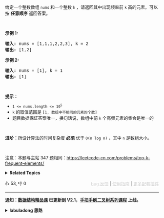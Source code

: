 <p>给定一个整数数组 <code>nums</code> 和一个整数 <code>k</code>&nbsp;，请返回其中出现频率前 <code>k</code> 高的元素。可以按 <strong>任意顺序</strong> 返回答案。</p>

<p>&nbsp;</p>

<p><strong>示例 1:</strong></p>

<pre>
<strong>输入: </strong>nums = [1,1,1,2,2,3], k = 2
<strong>输出: </strong>[1,2]
</pre>

<p><strong>示例 2:</strong></p>

<pre>
<strong>输入: </strong>nums = [1], k = 1
<strong>输出: </strong>[1]</pre>

<p>&nbsp;</p>

<p><strong>提示：</strong></p>

<ul> 
 <li><code>1 &lt;= nums.length &lt;= 10<sup>5</sup></code></li> 
 <li><code>k</code> 的取值范围是 <code>[1, 数组中不相同的元素的个数]</code></li> 
 <li>题目数据保证答案唯一，换句话说，数组中前 <code>k</code> 个高频元素的集合是唯一的</li> 
</ul>

<p>&nbsp;</p>

<p><strong>进阶：</strong>所设计算法的时间复杂度 <strong>必须</strong> 优于 <code>O(n log n)</code> ，其中 <code>n</code><em>&nbsp;</em>是数组大小。</p>

<p>&nbsp;</p>

<p>
 <meta charset="UTF-8" />注意：本题与主站 347&nbsp;题相同：<a href="https://leetcode-cn.com/problems/top-k-frequent-elements/">https://leetcode-cn.com/problems/top-k-frequent-elements/</a></p>

<details><summary><strong>Related Topics</strong></summary>数组 | 哈希表 | 分治 | 桶排序 | 计数 | 快速选择 | 排序 | 堆（优先队列）</details><br>

<div>👍 53, 👎 0<span style='float: right;'><span style='color: gray;'><a href='https://github.com/labuladong/fucking-algorithm/discussions/939' target='_blank' style='color: lightgray;text-decoration: underline;'>bug 反馈</a> | <a href='https://labuladong.gitee.io/article/fname.html?fname=jb插件简介' target='_blank' style='color: lightgray;text-decoration: underline;'>使用指南</a> | <a href='https://labuladong.github.io/algo/images/others/%E5%85%A8%E5%AE%B6%E6%A1%B6.jpg' target='_blank' style='color: lightgray;text-decoration: underline;'>更多配套插件</a></span></span></div>

<div id="labuladong"><hr>

**通知：[数据结构精品课](https://aep.h5.xeknow.com/s/1XJHEO) 已更新到 V2.1，[手把手刷二叉树系列课程](https://aep.xet.tech/s/3YGcq3) 上线。**

<details><summary><strong>labuladong 思路</strong></summary>

## 基本思路

这道题和 [347. 前 K 个高频元素](/problems/top-k-frequent-elements) 相同。

首先，肯定要用一个 `valToFreq` [哈希表](https://appktavsiei5995.pc.xiaoe-tech.com/detail/p_6265484ae4b01a4851f65633/6) 把每个元素出现的频率计算出来。

然后，这道题就变成了 [215. 数组中的第 K 个最大元素](/problems/kth-largest-element-in-an-array)，只不过第 215 题让你求数组中元素值 `e` 排在第 `k` 大的那个元素，这道题让你求数组中元素值 `valToFreq[e]` 排在前 `k` 个的元素。

我在 [快速排序详解及运用](https://labuladong.github.io/article/fname.html?fname=快速排序) 中讲过第 215 题，可以用 [优先级队列](https://labuladong.github.io/article/fname.html?fname=二叉堆详解实现优先级队列) 或者快速选择算法解决这道题。这里稍微改一下优先级队列的比较函数，或者改一下快速选择算法中的逻辑即可。

这里我再加一种解法，用计数排序的方式找到钱 `k` 个高频元素，见代码。

**标签：二叉堆，哈希表，快速选择**

## 解法代码

提示：🟢 标记的是我写的解法代码，🤖 标记的是 chatGPT 翻译的多语言解法代码。如有错误，可以 [点这里](https://github.com/labuladong/fucking-algorithm/issues/1113) 反馈和修正。

<div class="tab-panel"><div class="tab-nav">
<button data-tab-item="cpp" class="tab-nav-button btn " data-tab-group="default" onclick="switchTab(this)">cpp🤖</button>

<button data-tab-item="python" class="tab-nav-button btn " data-tab-group="default" onclick="switchTab(this)">python🤖</button>

<button data-tab-item="java" class="tab-nav-button btn active" data-tab-group="default" onclick="switchTab(this)">java🟢</button>

<button data-tab-item="go" class="tab-nav-button btn " data-tab-group="default" onclick="switchTab(this)">go🤖</button>

<button data-tab-item="javascript" class="tab-nav-button btn " data-tab-group="default" onclick="switchTab(this)">javascript🤖</button>
</div><div class="tab-content">
<div data-tab-item="cpp" class="tab-item " data-tab-group="default"><div class="highlight">

```cpp
// 注意：cpp 代码由 chatGPT🤖 根据我的 java 代码翻译，旨在帮助不同背景的读者理解算法逻辑。
// 本代码已经通过力扣的测试用例，应该可直接成功提交。

// 用优先级队列解决这道题
class Solution {
public:
    vector<int> topKFrequent(vector<int>& nums, int k) {
        // nums 中的元素 -> 该元素出现的频率
        unordered_map<int, int> valToFreq;
        for (int v : nums) {
            valToFreq[v]++;
        }

        priority_queue<pair<int, int>, vector<pair<int, int>>, greater<pair<int, int>>> pq;
        // 队列按照键值对中的值（元素出现频率）从小到大排序
        for (auto entry : valToFreq) {
            pq.push(make_pair(entry.second, entry.first));
            if (pq.size() > k) {
                // 弹出最小元素，维护队列内是 k 个频率最大的元素
                pq.pop();
            }
        }

        vector<int> res(k);
        for (int i = 0; i < k; i++) {
            // res 数组中存储前 k 个最大元素
            res[i] = pq.top().second;
            pq.pop();
        }

        return res;
    }
};

// 用计数排序的方法解决这道题
class Solution2 {
public:
    vector<int> topKFrequent(vector<int>& nums, int k) {
        // nums 中的元素 -> 该元素出现的频率
        unordered_map<int, int> valToFreq;
        for (int v : nums) {
            valToFreq[v]++;
        }

        // 频率 -> 这个频率有哪些元素
        vector<vector<int>> freqToVals(nums.size() + 1);
        for (auto entry : valToFreq) {
            int val = entry.first;
            int freq = entry.second;
            freqToVals[freq].push_back(val);
        }

        vector<int> res;
        // freqToVals 从后往前存储着出现最多的元素
        for (int i = freqToVals.size() - 1; i >= 0; i--) {
            if (freqToVals[i].size() == 0) continue;
            for (int j = 0; j < freqToVals[i].size(); j++) {
                // 将出现次数最多的 k 个元素装入 res
                res.push_back(freqToVals[i][j]);
                if (res.size() == k) {
                    return res;
                }
            }
        }

        return res;
    }
};
```

</div></div>

<div data-tab-item="python" class="tab-item " data-tab-group="default"><div class="highlight">

```python
# 注意：python 代码由 chatGPT🤖 根据我的 java 代码翻译，旨在帮助不同背景的读者理解算法逻辑。
# 本代码还未经过力扣测试，仅供参考，如有疑惑，可以参照我写的 java 代码对比查看。

class Solution:
    def topKFrequent(self, nums: List[int], k: int) -> List[int]:
        # nums 中的元素 -> 该元素出现的频率
        valToFreq = {}
        for v in nums:
            valToFreq[v] = valToFreq.get(v, 0) + 1

        # 优先队列按照键值对中的值（元素出现频率）从小到大排序
        pq = [(freq, val) for val, freq in valToFreq.items()]
        heapq.heapify(pq)

        # 将前 k 个最大元素装入 res
        res = []
        for i in range(k):
            res.append(heapq.heappop(pq)[1])

        return res


class Solution2:
    def topKFrequent(self, nums: List[int], k: int) -> List[int]:
        # nums 中的元素 -> 该元素出现的频率
        valToFreq = {}
        for v in nums:
            valToFreq[v] = valToFreq.get(v, 0) + 1

        # 频率 -> 这个频率有哪些元素
        freqToVals = [[] for _ in range(len(nums) + 1)]
        for val, freq in valToFreq.items():
            freqToVals[freq].append(val)

        # freqToVals 从后往前存储着出现最多的元素
        res = []
        for i in range(len(nums), 0, -1):
            if freqToVals[i]:
                for val in freqToVals[i]:
                    res.append(val)
                    if len(res) == k:
                        return res

        return res
```

</div></div>

<div data-tab-item="java" class="tab-item active" data-tab-group="default"><div class="highlight">

```java
// 用优先级队列解决这道题
class Solution {
    public int[] topKFrequent(int[] nums, int k) {
        // nums 中的元素 -> 该元素出现的频率
        HashMap<Integer, Integer> valToFreq = new HashMap<>();
        for (int v : nums) {
            valToFreq.put(v, valToFreq.getOrDefault(v, 0) + 1);
        }

        PriorityQueue<Map.Entry<Integer, Integer>>
                pq = new PriorityQueue<>((entry1, entry2) -> {
            // 队列按照键值对中的值（元素出现频率）从小到大排序
            return entry1.getValue().compareTo(entry2.getValue());
        });

        for (Map.Entry<Integer, Integer> entry : valToFreq.entrySet()) {
            pq.offer(entry);
            if (pq.size() > k) {
                // 弹出最小元素，维护队列内是 k 个频率最大的元素
                pq.poll();
            }
        }

        int[] res = new int[k];
        for (int i = k - 1; i >= 0; i--) {
            // res 数组中存储前 k 个最大元素
            res[i] = pq.poll().getKey();
        }

        return res;
    }
}

// 用计数排序的方法解决这道题
class Solution2 {
    public int[] topKFrequent(int[] nums, int k) {
        // nums 中的元素 -> 该元素出现的频率
        HashMap<Integer, Integer> valToFreq = new HashMap<>();
        for (int v : nums) {
            valToFreq.put(v, valToFreq.getOrDefault(v, 0) + 1);
        }

        // 频率 -> 这个频率有哪些元素
        ArrayList<Integer>[] freqToVals = new ArrayList[nums.length + 1];
        for (int val : valToFreq.keySet()) {
            int freq = valToFreq.get(val);
            if (freqToVals[freq] == null) {
                freqToVals[freq] = new ArrayList<>();
            }
            freqToVals[freq].add(val);
        }

        int[] res = new int[k];
        int p = 0;
        // freqToVals 从后往前存储着出现最多的元素
        for (int i = freqToVals.length - 1; i > 0; i--) {
            ArrayList<Integer> valList = freqToVals[i];
            if (valList == null) continue;
            for (int j = 0; j < valList.size(); j++) {
                // 将出现次数最多的 k 个元素装入 res
                res[p] = valList.get(j);
                p++;
                if (p == k) {
                    return res;
                }
            }
        }

        return null;
    }
}
```

</div></div>

<div data-tab-item="go" class="tab-item " data-tab-group="default"><div class="highlight">

```go
// 注意：go 代码由 chatGPT🤖 根据我的 java 代码翻译，旨在帮助不同背景的读者理解算法逻辑。
// 本代码还未经过力扣测试，仅供参考，如有疑惑，可以参照我写的 java 代码对比查看。

// 用优先级队列解决这道题
func topKFrequent(nums []int, k int) []int {
    // nums 中的元素 -> 该元素出现的频率
    valToFreq := make(map[int]int)
    for _, v := range nums {
        valToFreq[v] = valToFreq[v] + 1
    }

    // 个性化的 lambda
    lessFn := func(a, b interface{}) bool {
        a.(*MapEntry).Value.(int)
        return a.(*MapEntry).Value.(int) < b.(*MapEntry).Value.(int)
    }

    pq := priorityqueue.NewPriorityQueue(lessFn)
    for key, val := range valToFreq {
        pq.Insert(&MapEntry{Key: key, Value: val})
        if pq.Len() > k {
            pq.Pop()
        }
    }

    res := make([]int, k)
    for i := k - 1; i >= 0; i-- {
        // res 数组中存储前 k 个最大元素
        res[i] = pq.Pop().(*MapEntry).Key.(int)
    }

    return res
}

// MapEntry 提供给优先级队列使用的数据结构
type MapEntry struct {
    Key   interface{}
    Value interface{}
}

// 用计数排序的方法解决这道题
func topKFrequent2(nums []int, k int) []int {
    // nums 中的元素 -> 该元素出现的频率
    valToFreq := make(map[int]int)
    for _, v := range nums {
        valToFreq[v] = valToFreq[v] + 1
    }

    // 频率 -> 这个频率有哪些元素
    freqToVals := make([][]int, len(nums)+1)
    for key, val := range valToFreq {
        if freqToVals[val] == nil {
            freqToVals[val] = make([]int, 0)
        }
        freqToVals[val] = append(freqToVals[val], key)
    }

    res := make([]int, k)
    p := 0
    // freqToVals 从后往前存储着出现最多的元素
    for i := len(freqToVals) - 1; i > 0; i-- {
        valList := freqToVals[i]
        if valList == nil {
            continue
        }
        for _, val := range valList {
            // 将出现次数最多的 k 个元素装入 res
            res[p] = val
            p++
            if p == k {
                return res
            }
        }
    }

    return nil
}
```

</div></div>

<div data-tab-item="javascript" class="tab-item " data-tab-group="default"><div class="highlight">

```javascript
// 注意：javascript 代码由 chatGPT🤖 根据我的 java 代码翻译，旨在帮助不同背景的读者理解算法逻辑。
// 本代码还未经过力扣测试，仅供参考，如有疑惑，可以参照我写的 java 代码对比查看。

/**
 * @param {number[]} nums
 * @param {number} k
 * @return {number[]}
 */
var topKFrequent = function(nums, k) {
  // nums 中的元素 -> 该元素出现的频率
  const valToFreq = new Map();
  for (const v of nums) {
    valToFreq.set(v, (valToFreq.get(v) || 0) + 1);
  }

  const compare = (entry1, entry2) => entry1[1] - entry2[1];
  // 队列按照键值对中的值（元素出现频率）从小到大排序
  const pq = new PriorityQueue(compare);

  for (const entry of valToFreq.entries()) {
    pq.push(entry);
    if (pq.size() > k) {
      // 弹出最小元素，维护队列内是 k 个频率最大的元素
      pq.pop();
    }
  }

  const res = new Array(k);
  for (let i = k - 1; i >= 0; i--) {
    // res 数组中存储前 k 个最大元素
    res[i] = pq.pop()[0];
  }

  return res;
};

/**
 * @param {number[]} nums
 * @param {number} k
 * @return {number[]}
 */
var topKFrequent2 = function(nums, k) {
  // nums 中的元素 -> 该元素出现的频率
  const valToFreq = new Map();
  for (const v of nums) {
    valToFreq.set(v, (valToFreq.get(v) || 0) + 1);
  }

  // 频率 -> 这个频率有哪些元素
  const maxFreq = nums.length;
  const freqToVals = new Array(maxFreq + 1).map(() => new Array());
  for (const [val, freq] of valToFreq.entries()) {
    freqToVals[freq].push(val);
  }

  const res = new Array(k);
  let p = 0;
  // freqToVals 从后往前存储着出现最多的元素
  for (let freq = maxFreq; freq > 0; freq--) {
    const valList = freqToVals[freq];
    for (const val of valList) {
      // 将出现次数最多的 k 个元素装入 res
      res[p] = val;
      p++;
      if (p === k) {
        return res;
      }
    }
  }

  return null;
}
```

</div></div>
</div></div>

**类似题目**：
  - [692. 前K个高频单词 🟠](/problems/top-k-frequent-words)
  - [剑指 Offer II 060. 出现频率最高的 k 个数字 🟠](/problems/g5c51o)

</details>
</div>



